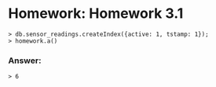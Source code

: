 # Homework: Homework 3.1

```
> db.sensor_readings.createIndex({active: 1, tstamp: 1});
> homework.a()

```

### Answer:

```
> 6

````
